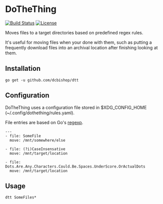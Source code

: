 DoTheThing
==========

[![Build Status](https://drone.io/github.com/dcbishop/dtt/status.png)](https://drone.io/github.com/dcbishop/dtt/latest)
[![License](http://img.shields.io/badge/license-CC0-red.svg)](https://creativecommons.org/publicdomain/zero/1.0/legalcode)

Moves files to a target directories based on predefined regex rules.

It's useful for moving files when your done with them, such as putting a frequently download files into an archival location after finishing looking at them.

Installation
------------
    go get -u github.com/dcbishop/dtt

Configuration
-------------
DoTheThing uses a configuration file stored in $XDG_CONFIG_HOME (~/.config/dothething/rules.yaml).

File entries are based on Go's [regexp](http://golang.org/pkg/regexp/syntax/).

    ---
    - file: SomeFile
      move: /mnt/somewhere/else

    - file: (?i)CaseInsensative
      move: /mnt/target/location

    - file: Dots.Are.Any.Characters.Could.Be.Spaces.UnderScore.OrActualDots
      move: /mnt/target/location
    
Usage
-----
    dtt SomeFiles*
